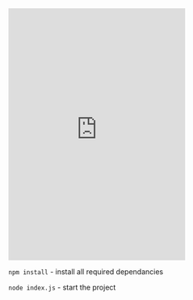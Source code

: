 <iframe src="https://discord.com/widget?id=777879080011038751&theme=dark" width="350" height="500" allowtransparency="true" frameborder="0" sandbox="allow-popups allow-popups-to-escape-sandbox allow-same-origin allow-scripts"></iframe>

`npm install` - install all required dependancies

`node index.js` - start the project
